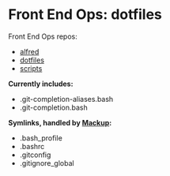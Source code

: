 Front End Ops: dotfiles
========
Front End Ops repos:
- [alfred](https://github.com/lrobeson/alfred)
- [dotfiles](https://github.com/lrobeson/dotfiles)
- [scripts](https://github.com/lrobeson/scripts)

__Currently includes:__
- .git-completion-aliases.bash
- .git-completion.bash

__Symlinks, handled by [Mackup](https://github.com/lra/mackup):__
- .bash_profile
- .bashrc
- .gitconfig
- .gitignore_global
